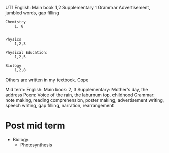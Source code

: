 UT1
	English: 
		Main book
			1,2 
		Supplementary
			1 
		Grammar
			Advertisement, jumbled words, gap filling 

	Chemistry
		1, 8 


	Physics
		1,2,3

	Physical Education:
		1,2,5

	Biology
		1,2,8

Others are written in my textbook. Cope

Mid term:
	English:
		Main book: 2, 3
		Supplementary: Mother's day, the address
		Poem: Voice of the rain, the laburnum top, childhood 
		Grammar: note making, reading comprehension, poster making, advertisement writing, speech writing, gap filling, narration, rearrangement


# Post mid term 

- Biology: 
    - Photosynthesis 

